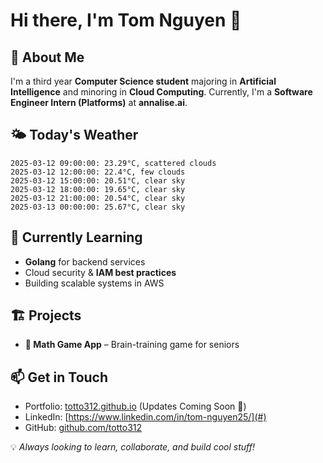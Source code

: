# Hi there, I'm Tom Nguyen 👋  

## 🚀 About Me  
I'm a third year **Computer Science student** majoring in **Artificial Intelligence** and minoring in **Cloud Computing**. Currently, I'm a **Software Engineer Intern (Platforms)** at **annalise.ai**.

## 🌤️ Today's Weather
<!-- WEATHER:START -->
<!-- WEATHER:START -->
```
2025-03-12 09:00:00: 23.29°C, scattered clouds
2025-03-12 12:00:00: 22.4°C, few clouds
2025-03-12 15:00:00: 20.51°C, clear sky
2025-03-12 18:00:00: 19.65°C, clear sky
2025-03-12 21:00:00: 20.54°C, clear sky
2025-03-13 00:00:00: 25.67°C, clear sky
```
<!-- WEATHER:END -->
<!-- WEATHER:END -->

## 🌱 Currently Learning  
- **Golang** for backend services  
- Cloud security & **IAM best practices**  
- Building scalable systems in AWS  

## 🏗️ Projects  
- **🧮 Math Game App** – Brain-training game for seniors

## 📫 Get in Touch  
- Portfolio: [totto312.github.io](#) (Updates Coming Soon 🚧)  
- LinkedIn: [https://www.linkedin.com/in/tom-nguyen25/](#)  
- GitHub: [github.com/totto312](#)  

💡 *Always looking to learn, collaborate, and build cool stuff!*  
